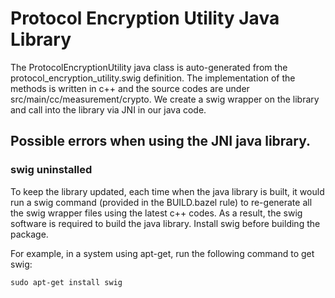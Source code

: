 # Protocol Encryption Utility Java Library

The ProtocolEncryptionUtility java class is auto-generated from the
protocol_encryption_utility.swig definition. The implementation of the methods
is written in c++ and the source codes are under src/main/cc/measurement/crypto.
We create a swig wrapper on the library and call into the library via JNI in our
java code.

## Possible errors when using the JNI java library.

### swig uninstalled

To keep the library updated, each time when the java library is built, it would
run a swig command (provided in the BUILD.bazel rule) to re-generate all the
swig wrapper files using the latest c++ codes. As a result, the swig software is
required to build the java library. Install swig before building the package.

For example, in a system using apt-get, run the following command to get swig:

```shell
sudo apt-get install swig
```
